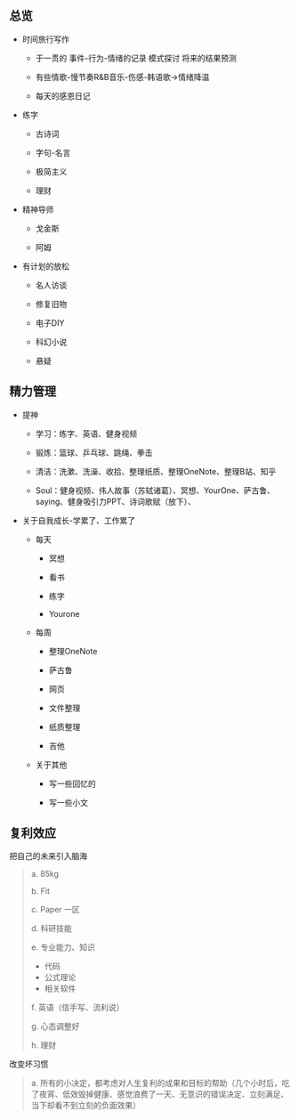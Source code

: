 ## 总览

-   时间旅行写作
    -   于一贯的 事件-行为-情绪的记录 模式探讨 将来的结果预测

    -   有些情歌-慢节奏R&B音乐-伤感-韩语歌→情绪降温

    -   每天的感恩日记
-   练字

    -   古诗词

    -   字句-名言

    -   极简主义

    -   理财
-   精神导师

    -   戈金斯

    -   阿姆
-   有计划的放松

    -   名人访谈

    -   修复旧物

    -   电子DIY

    -   科幻小说

    -   悬疑



## 精力管理

-   提神

    -   学习：练字、英语、健身视频

    -   锻炼：篮球、乒乓球、跳绳、拳击

    -   清洁：洗漱、洗澡、收拾、整理纸质、整理OneNote、整理B站、知乎

    -   Soul：健身视频、伟人故事（苏轼诸葛）、冥想、YourOne、萨古鲁、saying、健身吸引力PPT、诗词歌赋（放下）、

-   关于自我成长-学累了、工作累了

    -   每天

        -   冥想

        -   看书

        -   练字

        -   Yourone

    -   每周

        -   整理OneNote

        -   萨古鲁

        -   网页

        -   文件整理

        -   纸质整理

        -   吉他

    -   关于其他

        -   写一些回忆的

        -   写一些小文



## 复利效应

把自己的未来引入脑海

> a\. 85kg
>
> b\. Fit
>
> c\. Paper 一区
>
> d\. 科研技能
>
> e\. 专业能力、知识
>
> 	- 代码
> 	- 公式理论
> 	- 相关软件
>
> f\. 英语（信手写、流利说）
>
> g\. 心态调整好
>
> h\. 理财

改变坏习惯

> a\. 所有的小决定，都考虑对人生复利的成果和目标的帮助（几个小时后，吃了夜宵、低效毁掉健康、感觉浪费了一天、无意识的错误决定、立刻满足、当下却看不到立刻的负面效果）

